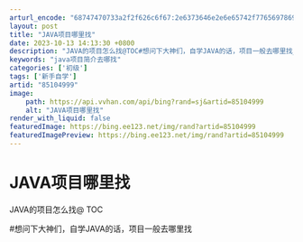 ```yaml
---
arturl_encode: "68747470733a2f2f626c6f67:2e6373646e2e6e65742f77656978696e5f3432313033383432:2f61727469636c652f64657461696c732f3835313034393939"
layout: post
title: "JAVA项目哪里找"
date: 2023-10-13 14:13:30 +0800
description: "JAVA的项目怎么找@TOC#想问下大神们，自学JAVA的话，项目一般去哪里找_java项目简介去哪"
keywords: "java项目简介去哪找"
categories: ['初级']
tags: ['新手自学']
artid: "85104999"
image:
    path: https://api.vvhan.com/api/bing?rand=sj&artid=85104999
    alt: "JAVA项目哪里找"
render_with_liquid: false
featuredImage: https://bing.ee123.net/img/rand?artid=85104999
featuredImagePreview: https://bing.ee123.net/img/rand?artid=85104999
---
```


# JAVA项目哪里找

JAVA的项目怎么找@
TOC
  
#想问下大神们，自学JAVA的话，项目一般去哪里找